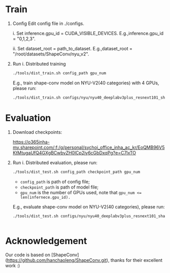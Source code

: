 # Train
1. Config
  Edit config file in ./configs.

    i. Set inference.gpu_id = CUDA_VISIBLE_DEVICES.
    E.g.,inference.gpu_id = "0,1,2,3".

    ii. Set dataset_root = path_to_dataset.
     E.g.,dataset_root = "/root/datasets/ShapeConv/nyu_v2".
     
2. Run
    i. Distributed training
    ```bash
    ./tools/dist_train.sh config_path gpu_num
    ```
    E.g., train shape-conv model on NYU-V2(40 categories) with 4 GPUs, please run:
    ```bash
    ./tools/dist_train.sh configs/nyu/nyu40_deeplabv3plus_resnext101_shape.py 4
    ```

# Evaluation
1. Download checkpoints:
   
    https://o365inha-my.sharepoint.com/:f:/g/personal/sychoi_office_inha_ac_kr/EoQMB96V5KtMtugaUfQ4GXgBCwbvZH0lCp2jy6cGbDxqPg?e=C7lxTO
4. Run
    i. Distributed evaluation, please run:
    ```bash
    ./tools/dist_test.sh config_path checkpoint_path gpu_num
    ```
    - `config_path` is path of config file;
    - `checkpoint_path` is path of model file;
    - `gpu_num` is the number of GPUs used, note that `gpu_num <= len(infernece.gpu_id).`


    E.g., evaluate shape-conv model on NYU-V2(40 categories), please run:
    ```bash
    ./tools/dist_test.sh configs/nyu/nyu40_deeplabv3plus_resnext101_shape.py checkpoints/nyu40_deeplabv3plus_resnext101_shape.pth 4
    


# Acknowledgement
Our code is based on [ShapeConv] (https://github.com/hanchaoleng/ShapeConv.git), thanks for their excellent work :)
